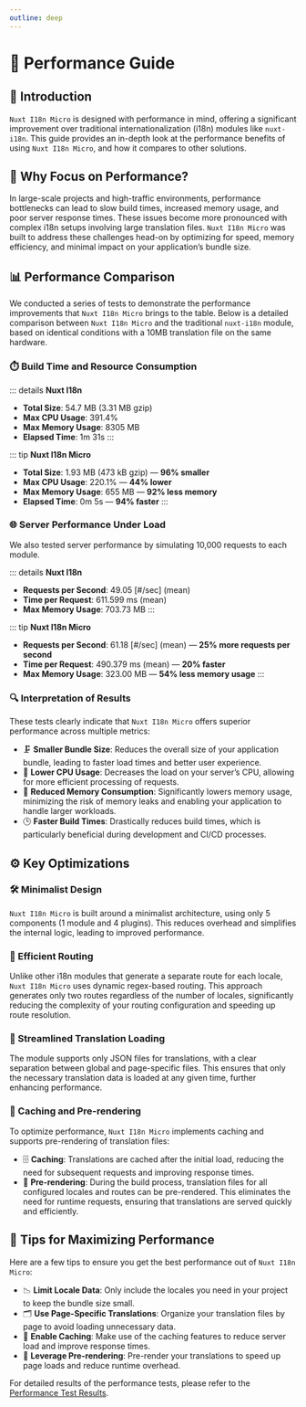 ```yaml
---
outline: deep
---
```


# 🚀 Performance Guide

## 📖 Introduction

`Nuxt I18n Micro` is designed with performance in mind, offering a significant improvement over traditional internationalization (i18n) modules like `nuxt-i18n`. This guide provides an in-depth look at the performance benefits of using `Nuxt I18n Micro`, and how it compares to other solutions.

## 🤔 Why Focus on Performance?

In large-scale projects and high-traffic environments, performance bottlenecks can lead to slow build times, increased memory usage, and poor server response times. These issues become more pronounced with complex i18n setups involving large translation files. `Nuxt I18n Micro` was built to address these challenges head-on by optimizing for speed, memory efficiency, and minimal impact on your application’s bundle size.

## 📊 Performance Comparison

We conducted a series of tests to demonstrate the performance improvements that `Nuxt I18n Micro` brings to the table. Below is a detailed comparison between `Nuxt I18n Micro` and the traditional `nuxt-i18n` module, based on identical conditions with a 10MB translation file on the same hardware.

### ⏱️ Build Time and Resource Consumption

::: details **Nuxt I18n**
- **Total Size**: 54.7 MB (3.31 MB gzip)
- **Max CPU Usage**: 391.4%
- **Max Memory Usage**: 8305 MB
- **Elapsed Time**: 1m 31s
:::

::: tip **Nuxt I18n Micro**
- **Total Size**: 1.93 MB (473 kB gzip) — **96% smaller**
- **Max CPU Usage**: 220.1% — **44% lower**
- **Max Memory Usage**: 655 MB — **92% less memory**
- **Elapsed Time**: 0m 5s — **94% faster**
:::

### 🌐 Server Performance Under Load

We also tested server performance by simulating 10,000 requests to each module.

::: details **Nuxt I18n**
- **Requests per Second**: 49.05 [#/sec] (mean)
- **Time per Request**: 611.599 ms (mean)
- **Max Memory Usage**: 703.73 MB
:::

::: tip **Nuxt I18n Micro**
- **Requests per Second**: 61.18 [#/sec] (mean) — **25% more requests per second**
- **Time per Request**: 490.379 ms (mean) — **20% faster**
- **Max Memory Usage**: 323.00 MB — **54% less memory usage**
:::

### 🔍 Interpretation of Results

These tests clearly indicate that `Nuxt I18n Micro` offers superior performance across multiple metrics:

- 🗜️ **Smaller Bundle Size**: Reduces the overall size of your application bundle, leading to faster load times and better user experience.
- 🔋 **Lower CPU Usage**: Decreases the load on your server’s CPU, allowing for more efficient processing of requests.
- 🧠 **Reduced Memory Consumption**: Significantly lowers memory usage, minimizing the risk of memory leaks and enabling your application to handle larger workloads.
- 🕒 **Faster Build Times**: Drastically reduces build times, which is particularly beneficial during development and CI/CD processes.

## ⚙️ Key Optimizations

### 🛠️ Minimalist Design

`Nuxt I18n Micro` is built around a minimalist architecture, using only 5 components (1 module and 4 plugins). This reduces overhead and simplifies the internal logic, leading to improved performance.

### 🚦 Efficient Routing

Unlike other i18n modules that generate a separate route for each locale, `Nuxt I18n Micro` uses dynamic regex-based routing. This approach generates only two routes regardless of the number of locales, significantly reducing the complexity of your routing configuration and speeding up route resolution.

### 📂 Streamlined Translation Loading

The module supports only JSON files for translations, with a clear separation between global and page-specific files. This ensures that only the necessary translation data is loaded at any given time, further enhancing performance.

### 💾 Caching and Pre-rendering

To optimize performance, `Nuxt I18n Micro` implements caching and supports pre-rendering of translation files:

- 🗄️ **Caching**: Translations are cached after the initial load, reducing the need for subsequent requests and improving response times.
- 🏁 **Pre-rendering**: During the build process, translation files for all configured locales and routes can be pre-rendered. This eliminates the need for runtime requests, ensuring that translations are served quickly and efficiently.

## 📝 Tips for Maximizing Performance

Here are a few tips to ensure you get the best performance out of `Nuxt I18n Micro`:

- 📉 **Limit Locale Data**: Only include the locales you need in your project to keep the bundle size small.
- 🗂️ **Use Page-Specific Translations**: Organize your translation files by page to avoid loading unnecessary data.
- 💾 **Enable Caching**: Make use of the caching features to reduce server load and improve response times.
- 🏁 **Leverage Pre-rendering**: Pre-render your translations to speed up page loads and reduce runtime overhead.

For detailed results of the performance tests, please refer to the [Performance Test Results](/guide/performance-results).
